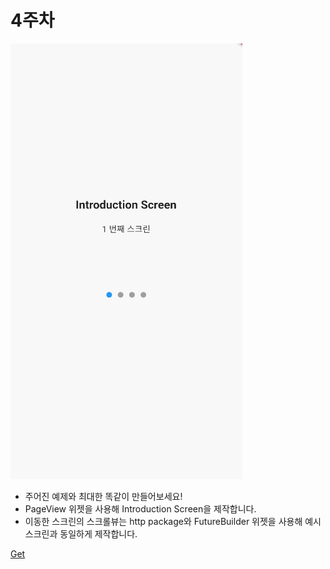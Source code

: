 # 4주차

![GIF.gif](4%E1%84%8C%E1%85%AE%E1%84%8E%E1%85%A1%20e54b7a5946d24ff689b43738644e8052/GIF.gif)

- 주어진 예제와 최대한 똑같이 만들어보세요!
- PageView 위젯을 사용해 Introduction Screen을 제작합니다.
- 이동한 스크린의 스크롤뷰는 http package와 FutureBuilder 위젯을 사용해 예시 스크린과 동일하게 제작합니다.

[Get](https://jsonplaceholder.typicode.com/posts)

